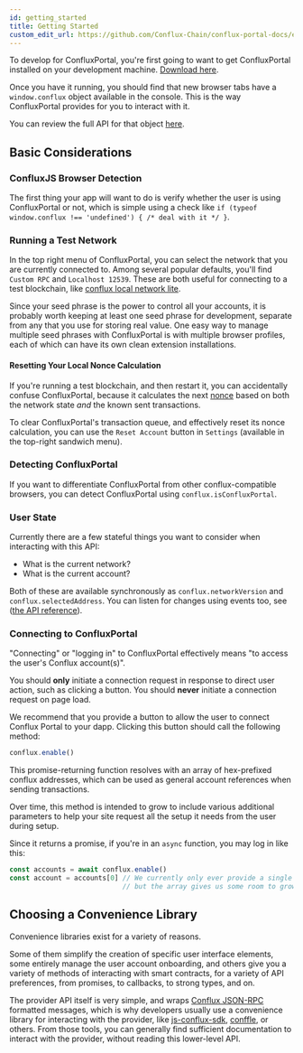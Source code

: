 ```yaml
---
id: getting_started
title: Getting Started
custom_edit_url: https://github.com/Conflux-Chain/conflux-portal-docs/edit/master/docs/en/portal/Main_Concepts/Getting_Started.md
---
```

To develop for ConfluxPortal, you're first going to want to get ConfluxPortal
installed on your development machine. [Download
here](https://github.com/Conflux-Chain/conflux-portal/releases).   

Once you have it running, you should find that new browser tabs have a
`window.conflux` object available in the console. This is the way ConfluxPortal
provides for you to interact with it.  

You can review the full API for that object [here](../API_Reference/Conflux_Provider.md).

## Basic Considerations

### ConfluxJS Browser Detection

The first thing your app will want to do is verify whether the user is using
ConfluxPortal or not, which is simple using a check like `if (typeof
window.conflux !== 'undefined') { /* deal with it */ }`. 

### Running a Test Network

In the top right menu of ConfluxPortal, you can select the network that you are
currently connected to. Among several popular defaults, you'll find `Custom RPC`
and `Localhost 12539`. These are both useful for connecting to a test
blockchain, like [conflux local network
lite](https://github.com/yqrashawn/conflux-local-network-lite#readme).

<!-- Ganache has some great features for starting it up with different states. If you -->
<!-- start it with the `-m` flag, you can feed it the same seed phrase you have in -->
<!-- your ConfluxPortal, and the test network will give your first 10 accounts 100 -->
<!-- test ether each, which makes it easier to start work.  -->

Since your seed phrase is the power to control all your accounts, it is probably
worth keeping at least one seed phrase for development, separate from any that
you use for storing real value. One easy way to manage multiple seed phrases
with ConfluxPortal is with multiple browser profiles, each of which can have
its own clean extension installations.  

#### Resetting Your Local Nonce Calculation

If you're running a test blockchain, and then restart it, you can accidentally
confuse ConfluxPortal, because it calculates the next
[nonce](./Sending_Transactions.md#nonce-[ignored]) based on both the network
state _and_ the known sent transactions.  

To clear ConfluxPortal's transaction queue, and effectively reset its nonce
calculation, you can use the `Reset Account` button in `Settings` (available in
the top-right sandwich menu). 

### Detecting ConfluxPortal

If you want to differentiate ConfluxPortal from other conflux-compatible
browsers, you can detect ConfluxPortal using `conflux.isConfluxPortal`. 

### User State

Currently there are a few stateful things you want to consider when interacting
with this API:

- What is the current network?
- What is the current account?

Both of these are available synchronously as `conflux.networkVersion` and
`conflux.selectedAddress`. You can listen for changes using events too, see
([the API reference](../API_Reference/Conflux_Provider.md)).

### Connecting to ConfluxPortal

"Connecting" or "logging in" to ConfluxPortal effectively means "to access the
user's Conflux account(s)".

You should **only** initiate a connection request in response to direct user
action, such as clicking a button. You should **never** initiate a connection
request on page load.  

We recommend that you provide a button to allow the user to connect Conflux
Portal to your dapp. Clicking this button should call the following method:  

```javascript
conflux.enable()
```

This promise-returning function resolves with an array of hex-prefixed conflux
addresses, which can be used as general account references when sending
transactions.  

Over time, this method is intended to grow to include various additional
parameters to help your site request all the setup it needs from the user during
setup.  

Since it returns a promise, if you're in an `async` function, you may log in
like this:  

```javascript
const accounts = await conflux.enable()
const account = accounts[0] // We currently only ever provide a single account,
                            // but the array gives us some room to grow.
```

## Choosing a Convenience Library

Convenience libraries exist for a variety of reasons.

Some of them simplify the creation of specific user interface elements, some
entirely manage the user account onboarding, and others give you a variety of
methods of interacting with smart contracts, for a variety of API preferences,
from promises, to callbacks, to strong types, and on.  

The provider API itself is very simple, and wraps [Conflux
JSON-RPC](https://conflux-chain.github.io/conflux-doc/json-rpc/) formatted
messages, which is why developers usually use a convenience library for
interacting with the provider, like
[js-conflux-sdk](https://www.npmjs.com/package/js-conflux-sdk),
[conffle](https://github.com/liuis/conffle#readme), or others. From those tools,
you can generally find sufficient documentation to interact with the provider,
without reading this lower-level API. 
